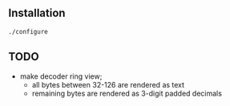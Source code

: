 ## Installation

```bash
./configure
```

## TODO
- make decoder ring view;
  - all bytes between 32-126 are rendered as text
  - remaining bytes are rendered as 3-digit padded decimals
